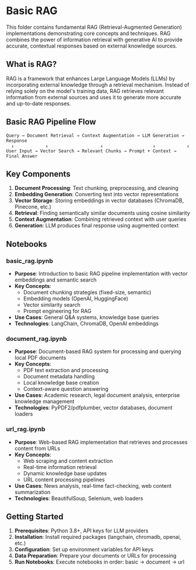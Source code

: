 # Basic RAG

This folder contains fundamental RAG (Retrieval-Augmented Generation) implementations demonstrating core concepts and techniques. RAG combines the power of information retrieval with generative AI to provide accurate, contextual responses based on external knowledge sources.

## What is RAG?

RAG is a framework that enhances Large Language Models (LLMs) by incorporating external knowledge through a retrieval mechanism. Instead of relying solely on the model's training data, RAG retrieves relevant information from external sources and uses it to generate more accurate and up-to-date responses.

## Basic RAG Pipeline Flow

```
Query → Document Retrieval → Context Augmentation → LLM Generation → Response
  ↓            ↓                    ↓                   ↓            ↓
User Input → Vector Search → Relevant Chunks → Prompt + Context → Final Answer
```

## Key Components

1. **Document Processing**: Text chunking, preprocessing, and cleaning
2. **Embedding Generation**: Converting text into vector representations
3. **Vector Storage**: Storing embeddings in vector databases (ChromaDB, Pinecone, etc.)
4. **Retrieval**: Finding semantically similar documents using cosine similarity
5. **Context Augmentation**: Combining retrieved context with user queries
6. **Generation**: LLM produces final response using augmented context

## Notebooks

### **basic_rag.ipynb**
- **Purpose**: Introduction to basic RAG pipeline implementation with vector embeddings and semantic search
- **Key Concepts**: 
  - Document chunking strategies (fixed-size, semantic)
  - Embedding models (OpenAI, HuggingFace)
  - Vector similarity search
  - Prompt engineering for RAG
- **Use Cases**: General Q&A systems, knowledge base queries
- **Technologies**: LangChain, ChromaDB, OpenAI embeddings

### **document_rag.ipynb**
- **Purpose**: Document-based RAG system for processing and querying local PDF documents
- **Key Concepts**:
  - PDF text extraction and processing
  - Document metadata handling
  - Local knowledge base creation
  - Context-aware question answering
- **Use Cases**: Academic research, legal document analysis, enterprise knowledge management
- **Technologies**: PyPDF2/pdfplumber, vector databases, document loaders

### **url_rag.ipynb**
- **Purpose**: Web-based RAG implementation that retrieves and processes content from URLs
- **Key Concepts**:
  - Web scraping and content extraction
  - Real-time information retrieval
  - Dynamic knowledge base updates
  - URL content processing pipelines
- **Use Cases**: News analysis, real-time fact-checking, web content summarization
- **Technologies**: BeautifulSoup, Selenium, web loaders

## Getting Started

1. **Prerequisites**: Python 3.8+, API keys for LLM providers
2. **Installation**: Install required packages (langchain, chromadb, openai, etc.)
3. **Configuration**: Set up environment variables for API keys
4. **Data Preparation**: Prepare your documents or URLs for processing
5. **Run Notebooks**: Execute notebooks in order: basic → document → url



